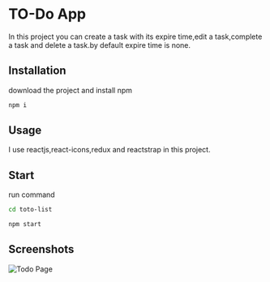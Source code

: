 # TO-Do App
In this project you can create a task with its expire time,edit a task,complete a task and delete a task.by default expire time is none.
## Installation
download  the project and install npm
```bash
npm i
```
## Usage
I use reactjs,react-icons,redux and reactstrap in this project.
## Start
run command
```bash
cd toto-list
```
```bash
npm start
```
## Screenshots

![Todo Page](./Images/video.jpg)


